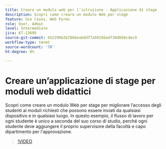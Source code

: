 ```yaml
---
title: Creare un modulo web per l’istruzione - Applicazione di stage
description: Scopri come creare un modulo Web per stage
feature: Use Cases, Web Forms
role: User, Admin
level: Intermediate
jira: KT-13695
source-git-commit: 452299b2b786beab9df7a5019da4f3840d9cdec9
workflow-type: tm+mt
source-wordcount: '78'
ht-degree: 0%

---
```


# Creare un’applicazione di stage per moduli web didattici

Scopri come creare un modulo Web per stage per migliorare l’accesso degli studenti ai moduli richiesti che possono essere inviati da qualsiasi dispositivo e in qualsiasi luogo. In questo esempio, il flusso di lavoro per ogni studente è unico a seconda del suo corso di studio, perché ogni studente deve aggiungere il proprio supervisore della facoltà e capo dipartimento per l&#39;approvazione.

>[!VIDEO](https://video.tv.adobe.com/v/3421853?quality=12&learn=on&hidetitle=true)

